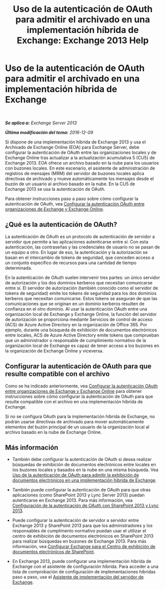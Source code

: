 ﻿---
title: 'Uso de la autenticación de OAuth para admitir el archivado en una implementación híbrida de Exchange: Exchange 2013 Help'
TOCTitle: Uso de la autenticación de OAuth para admitir el archivado en una implementación híbrida de Exchange
ms:assetid: deb882b1-1ae2-40f3-a71c-423fafe3d66a
ms:mtpsurl: https://technet.microsoft.com/es-es/library/Dn689104(v=EXCHG.150)
ms:contentKeyID: 62247842
ms.date: 04/23/2018
mtps_version: v=EXCHG.150
ms.translationtype: HT
---

# Uso de la autenticación de OAuth para admitir el archivado en una implementación híbrida de Exchange

 

_**Se aplica a:** Exchange Server 2013_

_**Última modificación del tema:** 2016-12-09_

Si dispone de una implementación híbrida de Exchange 2013 y usa el Archivado de Exchange Online (EOA) para Exchange Server, debe configurar la autenticación de OAuth entre las organizaciones locales y de Exchange Online tras actualizar a la actualización acumulativa 5 (CU5) de Exchange 2013. EOA ofrece un archivo basado en la nube para los usuarios con buzones locales. En este escenario, el asistente de administración de registros de mensajes (MRM) del servidor de buzones locales aplica directivas de archivado y mueve automáticamente los mensajes desde el buzón de un usuario al archivo basado en la nube. En la CU5 de Exchange 2013 se usa la autenticación de OAuth.

Para obtener instrucciones paso a paso sobre cómo configurar la autenticación de OAuth, vea [Configurar la autenticación OAuth entre organizaciones de Exchange y Exchange Online](configure-oauth-authentication-between-exchange-and-exchange-online-organizations-exchange-2013-help.md).

## ¿Qué es la autenticación de OAuth?

La autenticación de OAuth es un protocolo de autenticación de servidor a servidor que permite a las aplicaciones autenticarse entre sí. Con esta autenticación, las contraseñas y las credenciales de usuario no se pasan de un equipo a otro. En lugar de eso, la autenticación y la autorización se basan en el intercambio de tokens de seguridad, que conceden acceso a un conjunto específico de recursos para una cantidad de tiempo determinada.

En la autenticación de OAuth suelen intervenir tres partes: un único servidor de autorización y los dos dominios kerberos que necesitan comunicarse entre sí. El servidor de autorización (también conocido como el servidor de tokens de seguridad) emite los tokens de seguridad para los dos dominios kerberos que necesitan comunicarse. Estos tokens se aseguran de que las comunicaciones que se originan en un dominio kerberos resulten de confianza en el otro dominio. Al usar la autenticación OAuth entre una organización local de Exchange y Exchange Online, la función del servidor de autorización se proporciona mediante Servicios de control de acceso (ACS) de Azure Active Directory en la organización de Office 365. Por ejemplo, durante una búsqueda de exhibición de documentos electrónicos entre locales, ACS de Azure Active Directory emite tokens que comprueban que un administrador o responsable de cumplimiento normativo de la organización local de Exchange es capaz de tener acceso a los buzones en la organización de Exchange Online y viceversa.

## Configurar la autenticación de OAuth para que resulte compatible con el archivo

Como se ha indicado anteriormente, vea [Configurar la autenticación OAuth entre organizaciones de Exchange y Exchange Online](configure-oauth-authentication-between-exchange-and-exchange-online-organizations-exchange-2013-help.md) para obtener instrucciones sobre cómo configurar la autenticación de OAuth para que resulte compatible con el archivo en una implementación híbrida de Exchange.

Si no se configura OAuth para la implementación híbrida de Exchange, no podrán usarse directivas de archivado para mover automáticamente elementos del buzón principal de un usuario de la organización local al archivo basado en la nube de Exchange Online.

## Más información

  - También debe configurar la autenticación de OAuth si desea realizar búsquedas de exhibición de documentos electrónicos entre locales en los buzones locales y basados en la nube en una misma búsqueda. Vea [Uso de la autenticación de OAuth para admitir la exhibición de documentos electrónicos en una implementación híbrida de Exchange](using-oauth-authentication-to-support-ediscovery-in-an-exchange-hybrid-deployment-exchange-2013-help.md).

  - También puede configurar la autenticación de OAuth para que otras aplicaciones (como SharePoint 2013 y Lync Server 2013) puedan autenticarse en Exchange 2013. Para más información, vea [Configuración de la autenticación de OAuth con SharePoint 2013 y Lync 2013](configure-oauth-authentication-with-sharepoint-2013-and-lync-2013-exchange-2013-help.md).

  - Puede configurar la autenticación de servidor a servidor entre Exchange 2013 y SharePoint 2013 para que los administradores y los responsables de cumplimento normativo puedan usar el utilizar el centro de exhibición de documentos electrónicos en SharePoint 2013 para realizar búsquedas en buzones de Exchange 2013. Para más información, vea [Configurar Exchange para el Centro de exhibición de documentos electrónicos de SharePoint](configure-exchange-for-sharepoint-ediscovery-center-exchange-2013-help.md).

  - En Exchange 2013, puede configurar una implementación híbrida de Exchange con el asistente de configuración híbrida. Para acceder a una lista de comprobación de configuración de implementaciones híbridas paso a paso, use el [Asistente de implementación del servidor de Exchange](https://go.microsoft.com/fwlink/p/?linkid=277105).

